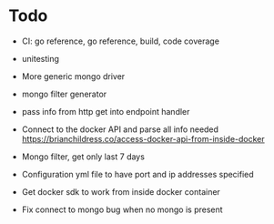 # Todo

- CI: go reference, go reference, build, code coverage
- unitesting
- More generic mongo driver
- mongo filter generator
- pass info from http get into endpoint handler
- Connect to the docker API and parse all info needed https://brianchildress.co/access-docker-api-from-inside-docker
- Mongo filter, get only last 7 days
- Configuration yml file to have port and ip addresses specified

- Get docker sdk to work from inside docker container
- Fix connect to mongo bug when no mongo is present

